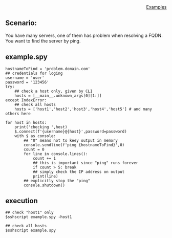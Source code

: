 <div style="text-align:right"><a href="./index">Examples</a></div>

## Scenario:

You have many servers, one of them has problem when resolving a FQDN. You want to find the server by ping.

## example.spy

```
hostnameToFind = 'problem.domain.com'
## credentials for loging
username = 'user'
password = '123456'
try:
    ## check a host only, given by CLI
    hosts = [__main__.unknown_args[0][1:]]
except IndexError:
    ## check all hosts
    hosts = ['host1','host2','host3','host4','host5'] # and many others here

for host in hosts:
    print('checking ',host)
    $.connect(f'{username}@{host}',password=password)
    with $ as console:
        ## "0" means not to keey output in memory
        console.sendline(f'ping {hostnameToFind}',0)
        count = 0
        for line in console.lines():
            count += 1
            ## this is important since "ping" runs forever
            if count > 5: break
            ## simply check the IP address on output
            print(line)
        ## explicitly stop the "ping" 
        console.shutdown()
```

## execution
```
## check "host1" only
$sshscript example.spy -host1

## check all hosts
$sshscript example.spy 

```
